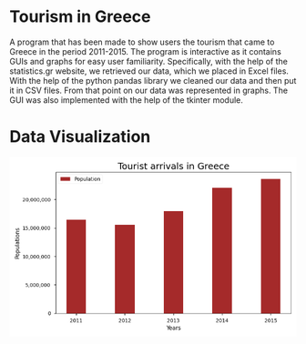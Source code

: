 # Tourism in Greece
A program that has been made to show users the tourism that came to Greece in the period 2011-2015. The program is interactive as it contains GUIs and graphs for easy user familiarity. Specifically, with the help of the statistics.gr website, we retrieved our data, which we placed in Excel files. With the help of the python pandas library we cleaned our data and then put it in CSV files. From that point on our data was represented in graphs. The GUI was also implemented with the help of the tkinter module.


# Data Visualization 

<img src="Figures/Tourist Arrivals in Greece.png">
